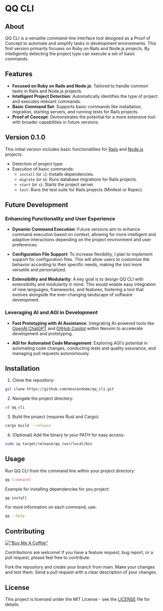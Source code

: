 # QQ CLI

## About

QQ CLI is a versatile command-line interface tool designed as a Proof of Concept to automate and simplify tasks in development environments. This first version primarily focuses on Ruby on Rails and Node.js projects. By intelligently detecting the project type can execute a set of basic commands.

## Features

- **Focused on Ruby on Rails and Node.js**: Tailored to handle common tasks in Rails and Node.js projects.
- **Intelligent Project Detection**: Automatically identifies the type of project and executes relevant commands.
- **Basic Command Set**: Supports basic commands like installation, migration, starting servers, and running tests for Rails projects.
- **Proof of Concept**: Demonstrates the potential for a more extensive tool with broader capabilities in future versions.

## Version 0.1.0

This initial version includes basic functionalities for [Rails](https://rubyonrails.org/) and [Node.js](https://nodejs.org/en) projects:

- Detection of project type.
- Execution of basic commands:
  - `install` (or `i`): Installs dependencies.
  - `migrate` (or `m`): Runs database migrations for Rails projects.
  - `start` (or `s`): Starts the project server.
  - `test`: Runs the test suite for Rails projects (Minitest or Rspec).

## Future Development

### Enhancing Functionality and User Experience

- **Dynamic Command Execution**: Future versions aim to enhance command execution based on context, allowing for more intelligent and adaptive interactions depending on the project environment and user preferences.

- **Configuration File Support**: To increase flexibility, I plan to implement support for configuration files. This will allow users to customize the behavior according to their specific needs, making the tool more versatile and personalized.

- **Extensibility and Modularity**: A key goal is to design QQ CLI with extensibility and modularity in mind. This would enable easy integration of new languages, frameworks, and features, fostering a tool that evolves alongside the ever-changing landscape of software development.

### Leveraging AI and AGI in Development

- **Fast Prototyping with AI Assistance**: Integrating AI-powered tools like [OpenAI ChatGPT](https://chat.openai.com/) and [GitHub Copilot](https://github.com/features/copilot) within Neovim to accelerate development and prototyping.

- **AGI for Automated Code Management**: Exploring AGI's potential in automating code changes, conducting tests and quality assurance, and managing pull requests autonomously.

## Installation

1. Clone the repository:
```bash
git clone https://github.com/moviendome/qq_cli.git
```
   
2. Navigate the project directory:
```bash
cd qq_cli
```

3. Build the project (requires Rust and Cargo):
```bash
cargo build --release
```

4. (Optional) Add the binary to your PATH for easy access:
```bash
sudo cp target/release/qq /usr/local/bin
```

## Usage
Run QQ CLI from the command line within your project directory:

```bash
qq [command]
```

Example for installing dependencies for you project: 
```bash
qq install
```

For more information on each command, use:
```bash
qq --help
```
## Contributing

[!["Buy Me A Coffee"](https://www.buymeacoffee.com/assets/img/custom_images/orange_img.png)](https://www.buymeacoffee.com/moviendome)

Contributions are welcome! If you have a feature request, bug report, or a pull request, please feel free to contribute.

Fork the repository and create your branch from main.
Make your changes and test them.
Send a pull request with a clear description of your changes.

## License
This project is licensed under the MIT License - see the [LICENSE](LICENSE) file for details.
